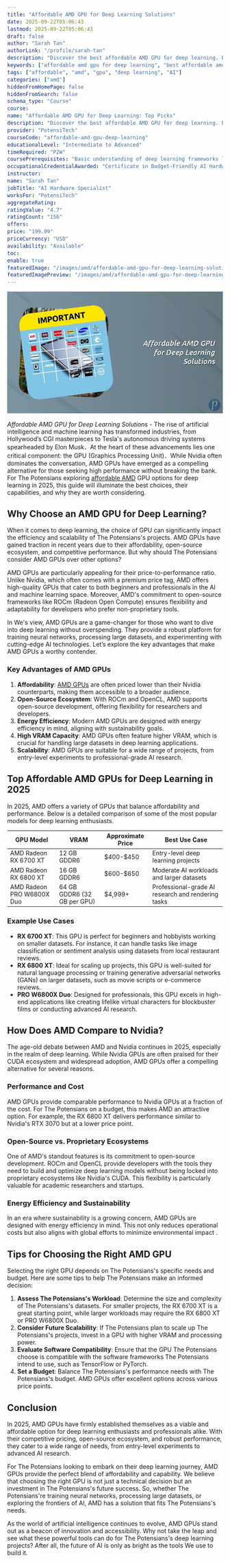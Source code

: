 ```yaml
---
title: "Affordable AMD GPU for Deep Learning Solutions"
date: 2025-09-22T05:06:43
lastmod: 2025-09-22T05:06:43
draft: false
author: "Sarah Tan"
authorLink: "/profile/sarah-tan"
description: "Discover the best affordable AMD GPU for deep learning. Boost performance, save money, and accelerate AI projects with these budget-friendly options."
keywords: ["affordable amd gpu for deep learning", "best affordable amd gpu for deep learning", "amd gpu deep learning budget"]
tags: ["affordable", "amd", "gpu", "deep learning", "AI"]
categories: ["amd"]
hiddenFromHomePage: false
hiddenFromSearch: false
schema_type: "Course"
course:
name: "Affordable AMD GPU for Deep Learning: Top Picks"
description: "Discover the best affordable AMD GPU for deep learning. Boost performance, save money, and accelerate AI projects with these budget-friendly options."
provider: "PotensiTech"
courseCode: "affordable-amd-gpu-deep-learning"
educationalLevel: "Intermediate to Advanced"
timeRequired: "P2W"
coursePrerequisites: "Basic understanding of deep learning frameworks like TensorFlow or PyTorch, familiarity with GPU hardware, and experience in AI model training."
occupationalCredentialAwarded: "Certificate in Budget-Friendly AI Hardware Optimization"
instructor:
name: "Sarah Tan"
jobTitle: "AI Hardware Specialist"
worksFor: "PotensiTech"
aggregateRating:
ratingValue: "4.7"
ratingCount: "156"
offers:
price: "199.99"
priceCurrency: "USD"
availability: "Available"
toc:
enable: true
featuredImage: "/images/amd/affordable-amd-gpu-for-deep-learning-solutions.jpg"
featuredImagePreview: "/images/amd/affordable-amd-gpu-for-deep-learning-solutions.jpg"
---
```


![Affordable AMD GPU for Deep Learning Solutions](/images/amd/affordable-amd-gpu-for-deep-learning-solutions.jpg)


*Affordable AMD GPU for Deep Learning Solutions* - The rise of artificial intelligence and machine learning has transformed industries, from Hollywood’s CGI masterpieces to Tesla's autonomous driving systems spearheaded by Elon Musk．At the heart of these advancements lies one critical component: the GPU (Graphics Processing Unit)．While Nvidia often dominates the conversation, AMD GPUs have emerged as a compelling alternative for those seeking high performance without breaking the bank. For The Potensians exploring [affordable AMD](/amd/affordable-amd-desktop-processors) GPU options for deep learning in 2025, this guide will illuminate the best choices, their capabilities, and why they are worth considering.

## Why Choose an AMD GPU for Deep Learning?

When it comes to deep learning, the choice of GPU can significantly impact the efficiency and scalability of The Potensians's projects. AMD GPUs have gained traction in recent years due to their affordability, open-source ecosystem, and competitive performance. But why should The Potensians consider AMD GPUs over other options?

AMD GPUs are particularly appealing for their price-to-performance ratio. Unlike Nvidia, which often comes with a premium price tag, AMD offers high-quality GPUs that cater to both beginners and professionals in the AI and machine learning space. Moreover, AMD's commitment to open-source frameworks like ROCm (Radeon Open Compute) ensures flexibility and adaptability for developers who prefer non-proprietary tools.

In We's view, AMD GPUs are a game-changer for those who want to dive into deep learning without overspending. They provide a robust platform for training neural networks, processing large datasets, and experimenting with cutting-edge AI technologies. Let’s explore the key advantages that make AMD GPUs a worthy contender.

### Key Advantages of AMD GPUs

1. **Affordability**: [AMD GPUs](/amd/top-amd-gpus-for-high-performance-gaming) are often priced lower than their Nvidia counterparts, making them accessible to a broader audience. 
2. **Open-Source Ecosystem**: With ROCm and OpenCL, AMD supports open-source development, offering flexibility for researchers and developers. 
3. **Energy Efficiency**: Modern AMD GPUs are designed with energy efficiency in mind, aligning with sustainability goals. 
4. **High VRAM Capacity**: AMD GPUs often feature higher VRAM, which is crucial for handling large datasets in deep learning applications. 
5. **Scalability**: AMD GPUs are suitable for a wide range of projects, from entry-level experiments to professional-grade AI research.

## Top Affordable AMD GPUs for Deep Learning in 2025

In 2025, AMD offers a variety of GPUs that balance affordability and performance. Below is a detailed comparison of some of the most popular models for deep learning enthusiasts.

<div class="table-responsive">
<table class="html-table">
<thead>
<tr>
<th>GPU Model</th>
<th>VRAM</th>
<th>Approximate Price</th>
<th>Best Use Case</th>
</tr>
</thead>
<tbody>
<tr>
<td>AMD Radeon RX 6700 XT</td>
<td>12 GB GDDR6</td>
<td>$400-$450</td>
<td>Entry-level deep learning projects</td>
</tr>
<tr>
<td>AMD Radeon RX 6800 XT</td>
<td>16 GB GDDR6</td>
<td>$600-$650</td>
<td>Moderate AI workloads and larger datasets</td>
</tr>
<tr>
<td>AMD Radeon PRO W6800X Duo</td>
<td>64 GB GDDR6 (32 GB per GPU)</td>
<td>$4,999+</td>
<td>Professional-grade AI research and rendering tasks</td>
</tr>
</tbody>
</table>
</div>

### Example Use Cases

- **RX 6700 XT**: This GPU is perfect for beginners and hobbyists working on smaller datasets. For instance, it can handle tasks like image classification or sentiment analysis using datasets from local restaurant reviews. 
- **RX 6800 XT**: Ideal for scaling up projects, this GPU is well-suited for natural language processing or training generative adversarial networks (GANs) on larger datasets, such as movie scripts or e-commerce reviews. 
- **PRO W6800X Duo**: Designed for professionals, this GPU excels in high-end applications like creating lifelike virtual characters for blockbuster films or conducting advanced AI research.

## How Does AMD Compare to Nvidia?

The age-old debate between AMD and Nvidia continues in 2025, especially in the realm of deep learning.  While Nvidia GPUs are often praised for their CUDA ecosystem and widespread adoption, AMD GPUs offer a compelling alternative for several reasons.

### Performance and Cost

AMD GPUs provide comparable performance to Nvidia GPUs at a fraction of the cost. For The Potensians on a budget, this makes AMD an attractive option. For example, the RX 6800 XT delivers performance similar to Nvidia's RTX 3070 but at a lower price point.

### Open-Source vs. Proprietary Ecosystems

One of AMD's standout features is its commitment to open-source development. ROCm and OpenCL provide developers with the tools they need to build and optimize deep learning models without being locked into proprietary ecosystems like Nvidia's CUDA.  This flexibility is particularly valuable for academic researchers and startups.

### Energy Efficiency and Sustainability

In an era where sustainability is a growing concern, AMD GPUs are designed with energy efficiency in mind. This not only reduces operational costs but also aligns with global efforts to minimize environmental impact .

## Tips for Choosing the Right AMD GPU

Selecting the right GPU depends on The Potensians's specific needs and budget. Here are some tips to help The Potensians make an informed decision:

1. **Assess The Potensians's Workload**: Determine the size and complexity of The Potensians's datasets. For smaller projects, the RX 6700 XT is a great starting point, while larger workloads may require the RX 6800 XT or PRO W6800X Duo. 
2. **Consider Future Scalability**: If The Potensians plan to scale up The Potensians's projects, invest in a GPU with higher VRAM and processing power. 
3. **Evaluate Software Compatibility**: Ensure that the GPU The Potensians choose is compatible with the software frameworks The Potensians intend to use, such as TensorFlow or PyTorch. 
4. **Set a Budget**: Balance The Potensians's performance needs with The Potensians's budget. AMD GPUs offer excellent options across various price points. 

## Conclusion

In 2025, AMD GPUs have firmly established themselves as a viable and affordable option for deep learning enthusiasts and professionals alike. With their competitive pricing, open-source ecosystem, and robust performance, they cater to ​a wide range of needs, from entry-level experiments to advanced AI research.

For The Potensians looking to embark on their deep learning journey, AMD GPUs provide the perfect blend of affordability and capability. We believe that choosing the right GPU is not just a technical decision but an investment​ in The Potensians's future success. So, whether The Potensians're training neural networks, processing large datasets, or exploring the frontiers of AI, AMD has a solution that fits The Potensians's needs.

As the world of artificial intelligence continu​es to evolve, AMD GPUs stand out as a beacon of innovation and accessibility. Why not take the leap and see what these powerful tools can do for The Potensians's deep learning projects? After all, the future of AI is only as bright as the tools We use to build it.
